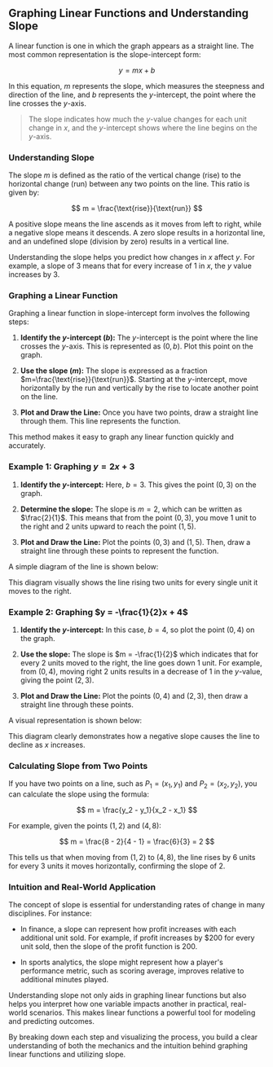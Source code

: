## Graphing Linear Functions and Understanding Slope

A linear function is one in which the graph appears as a straight line. The most common representation is the slope-intercept form:

$$
 y = mx + b
$$

In this equation, $m$ represents the slope, which measures the steepness and direction of the line, and $b$ represents the $y$-intercept, the point where the line crosses the $y$-axis.

> The slope indicates how much the $y$-value changes for each unit change in $x$, and the $y$-intercept shows where the line begins on the $y$-axis.

### Understanding Slope

The slope $m$ is defined as the ratio of the vertical change (rise) to the horizontal change (run) between any two points on the line. This ratio is given by:

$$
 m = \frac{\text{rise}}{\text{run}}
$$

A positive slope means the line ascends as it moves from left to right, while a negative slope means it descends. A zero slope results in a horizontal line, and an undefined slope (division by zero) results in a vertical line.

Understanding the slope helps you predict how changes in $x$ affect $y$. For example, a slope of $3$ means that for every increase of $1$ in $x$, the $y$ value increases by $3$.

### Graphing a Linear Function

Graphing a linear function in slope-intercept form involves the following steps:

1. **Identify the $y$-intercept ($b$):**
   The $y$-intercept is the point where the line crosses the $y$-axis. This is represented as $(0, b)$. Plot this point on the graph.

2. **Use the slope ($m$):**
   The slope is expressed as a fraction $m=\frac{\text{rise}}{\text{run}}$. Starting at the $y$-intercept, move horizontally by the run and vertically by the rise to locate another point on the line.

3. **Plot and Draw the Line:**
   Once you have two points, draw a straight line through them. This line represents the function.

This method makes it easy to graph any linear function quickly and accurately.

### Example 1: Graphing $y = 2x + 3$

1. **Identify the $y$-intercept:**
   Here, $b = 3$. This gives the point $(0, 3)$ on the graph.

2. **Determine the slope:**
   The slope is $m = 2$, which can be written as $\frac{2}{1}$. This means that from the point $(0, 3)$, you move 1 unit to the right and 2 units upward to reach the point $(1, 5)$.

3. **Plot and Draw the Line:**
   Plot the points $(0, 3)$ and $(1, 5)$. Then, draw a straight line through these points to represent the function.

A simple diagram of the line is shown below:

<!-- tikzpicture -->

This diagram visually shows the line rising two units for every single unit it moves to the right.

### Example 2: Graphing $y = -\frac{1}{2}x + 4$

1. **Identify the $y$-intercept:**
   In this case, $b = 4$, so plot the point $(0, 4)$ on the graph.

2. **Use the slope:**
   The slope is $m = -\frac{1}{2}$ which indicates that for every 2 units moved to the right, the line goes down 1 unit. For example, from $(0, 4)$, moving right 2 units results in a decrease of 1 in the $y$-value, giving the point $(2, 3)$.

3. **Plot and Draw the Line:**
   Plot the points $(0, 4)$ and $(2, 3)$, then draw a straight line through these points.

A visual representation is shown below:

<!-- tikzpicture -->

This diagram clearly demonstrates how a negative slope causes the line to decline as $x$ increases.

### Calculating Slope from Two Points

If you have two points on a line, such as $P_1=(x_1, y_1)$ and $P_2=(x_2, y_2)$, you can calculate the slope using the formula:

$$
 m = \frac{y_2 - y_1}{x_2 - x_1}
$$

For example, given the points $(1, 2)$ and $(4, 8)$:

$$
 m = \frac{8 - 2}{4 - 1} = \frac{6}{3} = 2
$$

This tells us that when moving from $(1, 2)$ to $(4, 8)$, the line rises by 6 units for every 3 units it moves horizontally, confirming the slope of $2$.

### Intuition and Real-World Application

The concept of slope is essential for understanding rates of change in many disciplines. For instance:

- In finance, a slope can represent how profit increases with each additional unit sold. For example, if profit increases by $200 for every unit sold, then the slope of the profit function is $200$.

- In sports analytics, the slope might represent how a player's performance metric, such as scoring average, improves relative to additional minutes played.

Understanding slope not only aids in graphing linear functions but also helps you interpret how one variable impacts another in practical, real-world scenarios. This makes linear functions a powerful tool for modeling and predicting outcomes.

By breaking down each step and visualizing the process, you build a clear understanding of both the mechanics and the intuition behind graphing linear functions and utilizing slope.